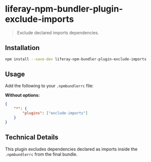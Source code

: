 # liferay-npm-bundler-plugin-exclude-imports

> Exclude declared imports dependencies.

## Installation

```sh
npm install --save-dev liferay-npm-bundler-plugin-exclude-imports
```

## Usage

Add the following to your `.npmbundlerrc` file:

**Without options:**

```json
{
	"*": {
		"plugins": ["exclude-imports"]
	}
}
```

## Technical Details

This plugin excludes dependencies declared as imports inside the `.npmbundlerrc` from the final bundle.
